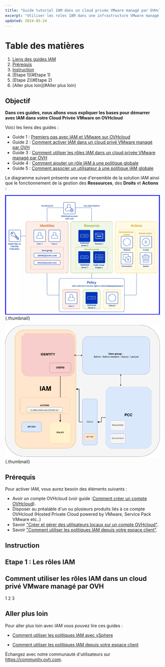 ```yaml
---
title: "Guide tutoriel IAM dans un cloud privée VMware managé par OVHcloud"
excerpt: "Utiliser les roles IAM dans une infrastructure VMware managé par OVHcloud"
updated: 2024-05-24
---
```


# Table des matières
1. [Liens des guides IAM](#Objectif)
2. [Prérequis](#Prérequis)
3. [Instruction](#Instruction)
4. [Etape 1](#Etape 1)
5. [Etape 2](#Etape 2)
6. [Aller plus loin](#Aller plus loin)

## Objectif

**Dans ces guides, nous allons vous expliquer les bases pour démarrer avec IAM dans votre Cloud Privée VMware on OVHcloud**

Voici les liens des guides :

- Guide 1 : [Premiers pas avec IAM et VMware sur OVHcloud](/pages/hosted_private_cloud/hosted_private_cloud_powered_by_vmware/vmware_iam_enable#Objectif)
- Guide 2 : [Comment activer IAM dans un cloud privé VMware managé par OVH](/pages/hosted_private_cloud/hosted_private_cloud_powered_by_vmware/vmware_iam_policy)
- Guide 3 : [Comment utiliser les rôles IAM dans un cloud privée VMware managé par OVH](/pages/hosted_private_cloud/hosted_private_cloud_powered_by_vmware/vmware_iam_role_policy)
- Guide 4 : [Comment ajouter un rôle IAM à une politique globale](/pages/hosted_private_cloud/hosted_private_cloud_powered_by_vmware/vmware_iam_actions)
- Guide 5 : [Comment associer un utilisateur à une politique IAM globale](/pages/hosted_private_cloud/hosted_private_cloud_powered_by_vmware/vmware_iam_actions...)

Le diagramme suivant présente une vue d'ensemble de la solution IAM ainsi que le fonctionnement de la gestion des **Ressources**, des **Droits** et **Actions** :

![Schema IAM](images/iam_schema.png){.thumbnail}

![Schema IAM pour PCC](images/iam_vmware_schema_3.png){.thumbnail}

## Prérequis
Pour activer IAM, vous aurez besoin des éléments suivants :

- Avoir un compte OVHcloud (voir guide :[Comment créer un compte OVHcloud](https://help.ovhcloud.com/csm/fr-account-create-ovhcloud-account?id=kb_article_view&sysparm_article=KB0043023)).
- Disposer au préalable d'un ou plusieurs produits liés à ce compte OVHcloud (Hosted Private Cloud powered by VMware, Service Pack VMware etc..)
- Savoir ["Créer et gérer des utilisateurs locaux sur un compte OVHcloud"](https://help.ovhcloud.com/csm/fr-account-managing-users?id=kb_article_view&sysparm_article=KB0043058).
- Savoir ["Comment utiliser les politiques IAM depuis votre espace client"](https://help.ovhcloud.com/csm/fr-customer-iam-policies-ui?id=kb_article_view&sysparm_article=KB0058730).


## Instruction

## Etape 1 : Les rôles IAM

## Comment utiliser les rôles IAM dans un cloud privé VMware managé par OVH

1
2
3


## Aller plus loin

Pour aller plus loin avec IAM vous pouvez lire ces guides :

- [Comment utiliser les politiques IAM avec vSphere](https://help.ovhcloud.com/csm/fr-vmware-use-iam-vsphere?id=kb_article_view&sysparm_article=KB0059059)

- [Comment utiliser les politiques IAM depuis votre espace client](https://help.ovhcloud.com/csm/fr-customer-iam-policies-ui?id=kb_article_view&sysparm_article=KB0058730)

Échangez avec notre communauté d'utilisateurs sur <https://community.ovh.com>.

